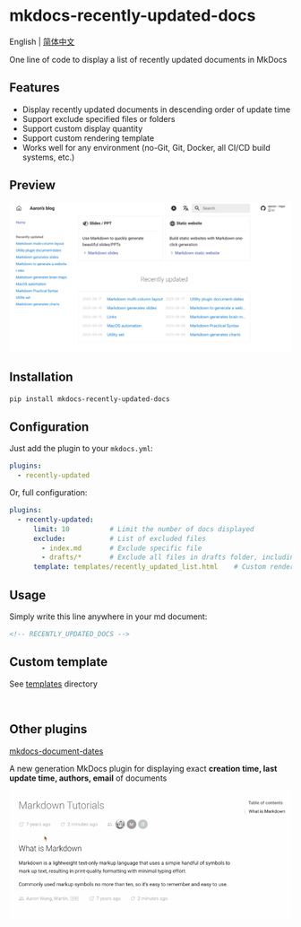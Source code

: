 # mkdocs-recently-updated-docs

English | [简体中文](README_zh.md)



One line of code to display a list of recently updated documents in MkDocs

## Features

- Display recently updated documents in descending order of update time
- Support exclude specified files or folders
- Support custom display quantity
- Support custom rendering template
- Works well for any environment (no-Git, Git, Docker, all CI/CD build systems, etc.)

## Preview

![recently-updated](recently-updated.png)

## Installation

```bash
pip install mkdocs-recently-updated-docs
```

## Configuration

Just add the plugin to your `mkdocs.yml`:

```yaml
plugins:
  - recently-updated
```

Or, full configuration:

```yaml
plugins:
  - recently-updated:
      limit: 10          # Limit the number of docs displayed
      exclude:           # List of excluded files
        - index.md       # Exclude specific file
        - drafts/*       # Exclude all files in drafts folder, including subfolders
      template: templates/recently_updated_list.html    # Custom rendering template
```

## Usage

Simply write this line anywhere in your md document:

```markdown
<!-- RECENTLY_UPDATED_DOCS -->
```

## Custom template

See [templates](https://github.com/jaywhj/mkdocs-recently-updated-docs/tree/main/mkdocs_recently_updated_docs/templates) directory

<br />

## Other plugins

[mkdocs-document-dates](https://github.com/jaywhj/mkdocs-document-dates)

A new generation MkDocs plugin for displaying exact **creation time, last update time, authors, email** of documents

![render](render.gif)
